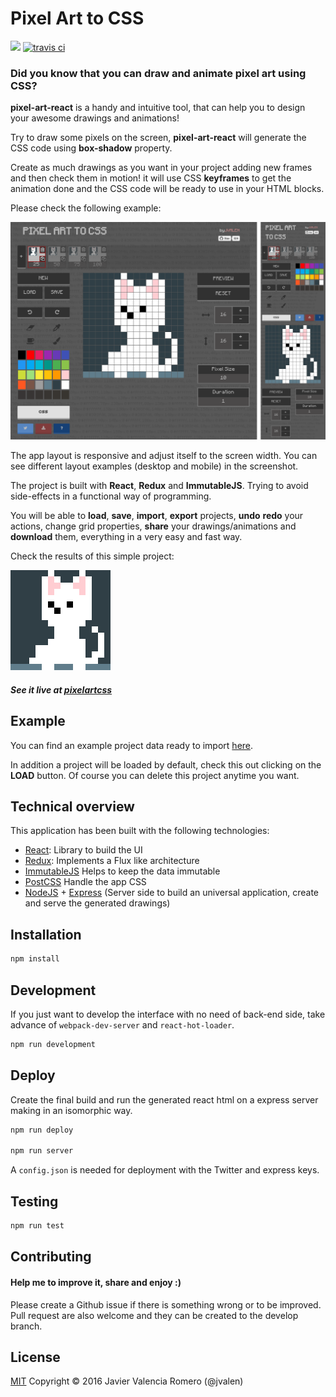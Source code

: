 # Pixel Art to CSS

<a target='_blank' href='http://www.recurse.com' title='Made at the Recurse Center'><img src='https://cloud.githubusercontent.com/assets/2883345/11325206/336ea5f4-9150-11e5-9e90-d86ad31993d8.png' height='20px'/></a>
<a href="https://travis-ci.com/jvalen/pixel-art-react"><img src="https://travis-ci.com/jvalen/pixel-art-react.svg?branch=master" alt="travis ci"></a>

### Did you know that you can draw and animate pixel art using CSS?

**pixel-art-react** is a handy and intuitive tool, that can help you to design your awesome drawings and animations!

Try to draw some pixels on the screen, **pixel-art-react** will generate the CSS code using **box-shadow** property.

Create as much drawings as you want in your project adding new frames and then check them in motion! it will use CSS **keyframes** to get the animation done and the CSS code will be ready to use in your HTML blocks.

Please check the following example:

![pixel-art-react](screenshots/screenshot-cat.png)

The app layout is responsive and adjust itself to the screen width. You can see different layout examples (desktop and mobile) in the screenshot.

The project is built with **React**, **Redux** and **ImmutableJS**. Trying to avoid side-effects in a functional way of programming.

You will be able to **load**, **save**, **import**, **export** projects, **undo** **redo** your actions, change grid properties, **share** your drawings/animations and **download** them, everything in a very easy and fast way.

Check the results of this simple project:

![](screenshots/animation-cat.gif)

##### See it live at [pixelartcss](https://www.pixelartcss.com/)

## Example

You can find an example project data ready to import [here](examples/import-export/cat.txt).

In addition a project will be loaded by default, check this out clicking on the **LOAD** button. Of course you can delete this project anytime you want.

## Technical overview

This application has been built with the following technologies:

- [React](https://facebook.github.io/react/): Library to build the UI
- [Redux](http://redux.js.org/): Implements a Flux like architecture
- [ImmutableJS](https://facebook.github.io/immutable-js/) Helps to keep the data immutable
- [PostCSS](https://github.com/postcss/postcss) Handle the app CSS
- [NodeJS](https://nodejs.org/en/) + [Express](http://expressjs.com/) (Server side to build an universal application, create and serve the generated drawings)

## Installation

```bash
npm install
```

## Development

If you just want to develop the interface with no need of back-end side, take advance of ```webpack-dev-server``` and ```react-hot-loader```.

```bash
npm run development
```

## Deploy

Create the final build and run the generated react html on a express server making in an isomorphic way.

```bash
npm run deploy

npm run server
```

A ```config.json``` is needed for deployment with the Twitter and express keys.

## Testing

```bash
npm run test
```

## Contributing
#### Help me to improve it, share and enjoy :)
Please create a Github issue if there is something wrong or to be improved. Pull request are also welcome and they can be created to the develop branch.


## License

[MIT](https://opensource.org/licenses/mit-license.php)
Copyright © 2016 Javier Valencia Romero (@jvalen)
